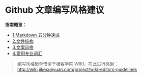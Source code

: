 # Github 文章编写风格建议

**指南概览：**

- [1.Markdown 五分钟速成](markdown.md)
- [2.文件结构](toc-struct.md)
- [3.文案风格](copywriting-guide.md)
- [4.常用专业词汇](glossary.md)

> 编写风格起草借鉴于极客学院 WIKI，在此进行感谢：<http://wiki.jikexueyuan.com/project/wiki-editors-guidelines>